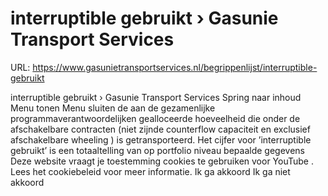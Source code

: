 # interruptible gebruikt › Gasunie Transport Services

URL: https://www.gasunietransportservices.nl/begrippenlijst/interruptible-gebruikt

interruptible gebruikt › Gasunie Transport Services
Spring naar inhoud
Menu tonen
Menu sluiten
de aan de gezamenlijke programmaverantwoordelijken
gealloceerde hoeveelheid
die onder de afschakelbare contracten (niet zijnde
counterflow
capaciteit
en exclusief afschakelbare
wheeling
) is getransporteerd. Het cijfer voor ’interruptible gebruikt’ is een totaaltelling van op
portfolio
niveau bepaalde gegevens
Deze website vraagt je toestemming cookies te gebruiken voor
YouTube
. Lees het
cookiebeleid
voor meer informatie.
Ik ga akkoord
Ik ga niet akkoord